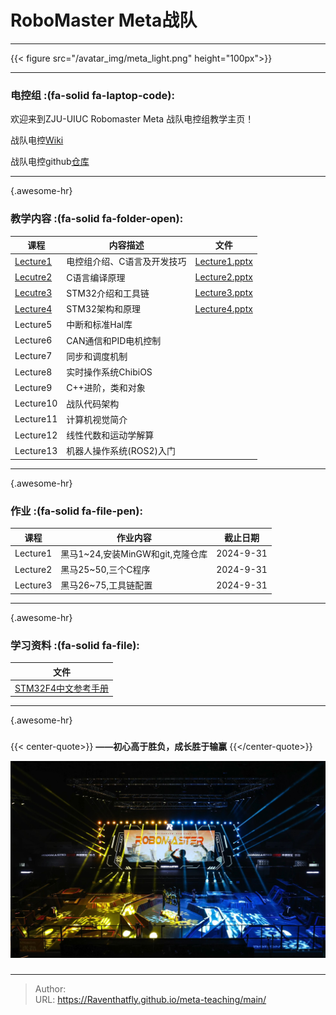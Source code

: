 # RoboMaster Meta战队

---

{{&lt; figure src=&#34;/avatar_img/meta_light.png&#34; height=&#34;100px&#34;&gt;}}



[//]: # ({{&lt; figure src=&#34;figures/meta/img.png&#34;&gt;}})

[//]: # ({{&lt; svg name=&#34;zju&#34; size=100 &gt;}})

[//]: # ({.float-left})

[//]: # ({{&lt; svg name=&#34;uiuc&#34; size=90 &gt;}})

[//]: # ({.custom-float-left})

---


### 电控组 :(fa-solid fa-laptop-code):

欢迎来到ZJU-UIUC Robomaster Meta 战队电控组教学主页！

战队电控[Wiki](https://github.com/Meta-Team/Meta-Embedded/wiki)

战队电控github[仓库](https://github.com/Meta-Team/Meta-Embedded/)



---
{.awesome-hr}

### 教学内容 :(fa-solid fa-folder-open):

| 课程                          | 内容描述            | 文件                                                  |
|-----------------------------|-----------------|-----------------------------------------------------|
| [Lecture1](/posts/574de11/) | 电控组介绍、C语言及开发技巧  | [Lecture1.pptx](/files/meta-teaching/Lecture1.pptx) |
| [Lecutre2](/posts/bd7db78/) | C语言编译原理         | [Lecture2.pptx](/files/meta-teaching/Lecture2.pptx) |
| [Lecutre3](/posts/2e8f072/) | STM32介绍和工具链     | [Lecture3.pptx](/files/meta-teaching/Lecture3.pptx) |
| [Lecture4](/posts/b1d97c9/) | STM32架构和原理      | [Lecture4.pptx](/files/meta-teaching/Lecture4.pptx) |
| Lecture5                    | 中断和标准Hal库       |                                                     |
| Lecture6                    | CAN通信和PID电机控制   |                                                     |
| Lecture7                    | 同步和调度机制         |                                                     |
| Lecture8                    | 实时操作系统ChibiOS   |                                                     |
| Lecture9                    | C&#43;&#43;进阶，类和对象      |                                                     |
| Lecture10                   | 战队代码架构          |                                                     |
| Lecture11                   | 计算机视觉简介         |                                                     |
| Lecture12                   | 线性代数和运动学解算      |
| Lecture13                   | 机器人操作系统(ROS2)入门 |                                                     |

---
{.awesome-hr}

### 作业 :(fa-solid fa-file-pen):

| 课程       | 作业内容                    | 截止日期      |
|----------|-------------------------|-----------|
| Lecture1 | 黑马1~24,安装MinGW和git,克隆仓库 | 2024-9-31 |
| Lecture2 | 黑马25~50,三个C程序           | 2024-9-31 |
| Lecture3 | 黑马26~75,工具链配置           | 2024-9-31 |
---
{.awesome-hr}

### 学习资料 :(fa-solid fa-file):

| 文件                |
|-------------------|
| [STM32F4中文参考手册](https://github.com/Meta-Team/Datasheets/blob/master/STM32F4/STM32F4xx%E4%B8%AD%E6%96%87%E5%8F%82%E8%80%83%E6%89%8B%E5%86%8C.pdf) |

---
{.awesome-hr}
###

{{&lt; center-quote&gt;}}
**——初心高于胜负，成长胜于输赢**
{{&lt;/center-quote&gt;}}

![](/figures/meta/background.jpg)

###


---

> Author:   
> URL: https://Raventhatfly.github.io/meta-teaching/main/  

